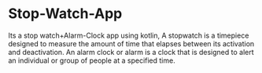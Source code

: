 # Stop-Watch-App
Its a stop watch+Alarm-Clock app using kotlin,
A stopwatch is a timepiece designed to measure the amount of time that elapses between its activation and deactivation.
An alarm clock or alarm is a clock that is designed to alert an individual or group of people at a specified time.
